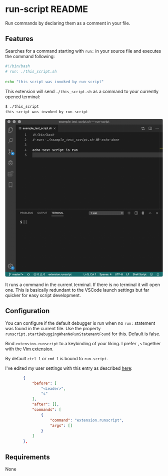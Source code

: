 # run-script README

Run commands by declaring them as a comment in your file.

## Features

Searches for a command starting with `run:` in your source file and executes the command following:

```bash
#!/bin/bash
# run: ./this_script.sh

echo "this script was invoked by run-script"
```

This extension will send `./this_script.sh` as a command to your currently opened terminal:

```bash
$ ./this_script
this script was invoked by run-script
```

![Run command in terminal](assets/runscript.gif)

It runs a command in the current terminal. If there is no terminal it will open one. This is basically redundant to the VSCode launch settings but far quicker for easy script development.

## Configuration

You can configure if the default debugger is run when no `run:` statement was found in the current file. Use the property `runscript.startDebuggingWhenNoRunStatementFound` for this. Default is false.

Bind `extension.runscript` to a keybinding of your liking. I prefer `,s` together with the [Vim extension](http://aka.ms/vscodevim).

By default `ctrl l` or `cmd l` is bound to `run-script`.

I've edited my user settings with this entry as described [here](https://github.com/VSCodeVim/Vim#quick-example):

```json
        {
            "before": [
                "<Leader>",
                "s"
            ],
            "after": [],
            "commands": [
                {
                    "command": "extension.runscript",
                    "args": []
                }
            ]
        },
```

## Requirements

None
